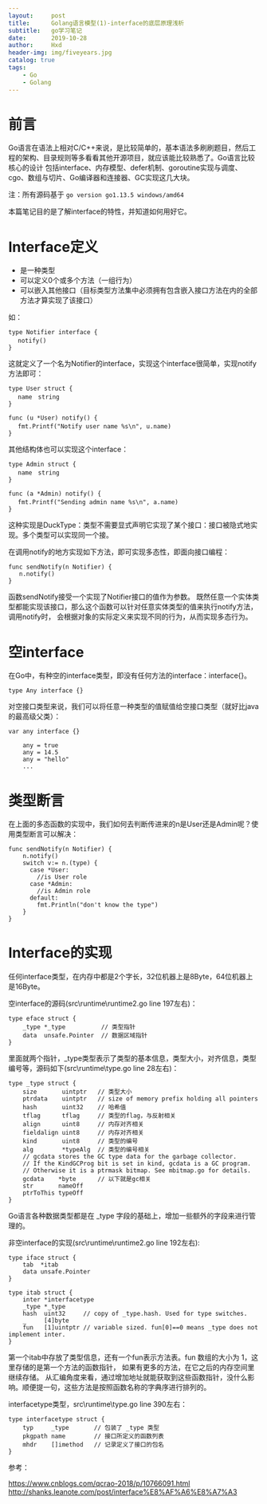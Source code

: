 ```yaml
---
layout:     post
title:      Golang语言模型(1)-interface的底层原理浅析
subtitle:   go学习笔记
date:       2019-10-28
author:     Hxd
header-img: img/fiveyears.jpg
catalog: true
tags: 
    - Go
    - Golang
---
```


# 前言

Go语言在语法上相对C/C++来说，是比较简单的，基本语法多刷刷题目，然后工程的架构、目录规则等多看看其他开源项目，就应该能比较熟悉了。Go语言比较核心的设计
包括interface、内存模型、defer机制、goroutine实现与调度、cgo、数组与切片、Go编译器和连接器、GC实现这几大块。

注：所有源码基于 `go version go1.13.5 windows/amd64`

本篇笔记目的是了解interface的特性，并知道如何用好它。


# Interface定义

- 是一种类型
- 可以定义0个或多个方法（一组行为）
- 可以嵌入其他接口（目标类型方法集中必须拥有包含嵌入接口方法在内的全部方法才算实现了该接口）

如：

```
type Notifier interface {
　 notify()
}
```

这就定义了一个名为Notifier的interface，实现这个interface很简单，实现notify方法即可：

```
type User struct {
　 name　string
}

func (u *User) notify() {
　 fmt.Printf("Notify user name %s\n", u.name)
}
```
其他结构体也可以实现这个interface：

```
type Admin struct {
　 name　string
}

func (a *Admin) notify() {
　 fmt.Printf("Sending admin name %s\n", a.name)
}
```

这种实现是DuckType：类型不需要显式声明它实现了某个接口：接口被隐式地实现。多个类型可以实现同一个接。

在调用notify的地方实现如下方法，即可实现多态性，即面向接口编程：

```
func sendNotify(n Notifier) {
   n.notify()
}
```
函数sendNotify接受一个实现了Notifier接口的值作为参数。
既然任意一个实体类型都能实现该接口，那么这个函数可以针对任意实体类型的值来执行notify方法，调用notify时，
会根据对象的实际定义来实现不同的行为，从而实现多态行为。


# 空interface

在Go中，有种空的interface类型，即没有任何方法的interface：interface{}。

```
type Any interface {}
```

对空接口类型来说，我们可以将任意一种类型的值赋值给空接口类型（就好比java的最高级父类）：

```
var any interface {}

    any = true
    any = 14.5
    any = "hello"
    ...
```

# 类型断言

在上面的多态函数的实现中，我们如何去判断传进来的n是User还是Admin呢？使用类型断言可以解决：

```
func sendNotify(n Notifier) {
    n.notify()
    switch v:= n.(type) {
      case *User:
        //is User role
      case *Admin:
        //is Admin role
      default:
        fmt.Println("don't know the type")
    }
}
```

# Interface的实现

任何interface类型，在内存中都是2个字长，32位机器上是8Byte，64位机器上是16Byte。

空interface的源码(src\runtime\runtime2.go line 197左右)：

```
type eface struct {
	_type *_type          // 类型指针
	data  unsafe.Pointer  // 数据区域指针
}
```
里面就两个指针，_type类型表示了类型的基本信息，类型大小，对齐信息，类型编号等，源码如下(src\runtime\type.go line 28左右)：

```
type _type struct {
	size       uintptr   // 类型大小
	ptrdata    uintptr   // size of memory prefix holding all pointers
	hash       uint32    // 哈希值
	tflag      tflag     // 类型的flag，与反射相关
	align      uint8     // 内存对齐相关
	fieldalign uint8     // 内存对齐相关
	kind       uint8     // 类型的编号
	alg        *typeAlg  // 类型的编号相关
	// gcdata stores the GC type data for the garbage collector.
	// If the KindGCProg bit is set in kind, gcdata is a GC program.
	// Otherwise it is a ptrmask bitmap. See mbitmap.go for details.
	gcdata    *byte      // 以下就是gc相关
	str       nameOff
	ptrToThis typeOff
}
```
Go语言各种数据类型都是在 _type 字段的基础上，增加一些额外的字段来进行管理的。

非空interface的实现(src\runtime\runtime2.go line 192左右):

```
type iface struct {
	tab  *itab
	data unsafe.Pointer
}

type itab struct {
	inter *interfacetype
	_type *_type
	hash  uint32     // copy of _type.hash. Used for type switches.
	_     [4]byte
	fun   [1]uintptr // variable sized. fun[0]==0 means _type does not implement inter.
}
```

第一个itab中存放了类型信息，还有一个fun表示方法表。fun 数组的大小为 1，这里存储的是第一个方法的函数指针，
如果有更多的方法，在它之后的内存空间里继续存储。
从汇编角度来看，通过增加地址就能获取到这些函数指针，没什么影响。顺便提一句，这些方法是按照函数名称的字典序进行排列的。


interfacetype类型，src\runtime\type.go line 390左右：
```
type interfacetype struct {
	typ     _type       // 包装了 _type 类型
	pkgpath name        // 接口所定义的函数列表
	mhdr    []imethod   // 记录定义了接口的包名
}
```








参考：

https://www.cnblogs.com/qcrao-2018/p/10766091.html
http://shanks.leanote.com/post/interface%E8%AF%A6%E8%A7%A3

















